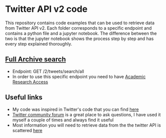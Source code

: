 # Twitter API v2 code

This repository contains code examples that can be used to retrieve data from Twitter API v2. Each folder corresponds to a specific endpoint and contains a python file and a jupyter notebook. The difference between the two is that the jupyter notebook shows the process step by step and has every step explained thoroughly.

## [Full Archive search](https://github.com/sofiapinto/Twitter-API-v2-code/tree/main/Full%20Archive%20Search)
- Endpoint: GET /2/tweets/search/all
- In order to use this specific endpoint you need to have [Academic Research Access](https://developer.twitter.com/en/products/twitter-api/academic-research)


## Useful links
- My code was inspired in Twitter's code that you can find [here](https://github.com/twitterdev/Twitter-API-v2-sample-code/)
- [Twitter community forum](https://twittercommunity.com/) is a great place to ask questions, I have used it myself a couple of times and always find it useful
- Most information you will need to retrieve data from the the twitter API is scattered [here](https://developer.twitter.com/en/docs/twitter-api)